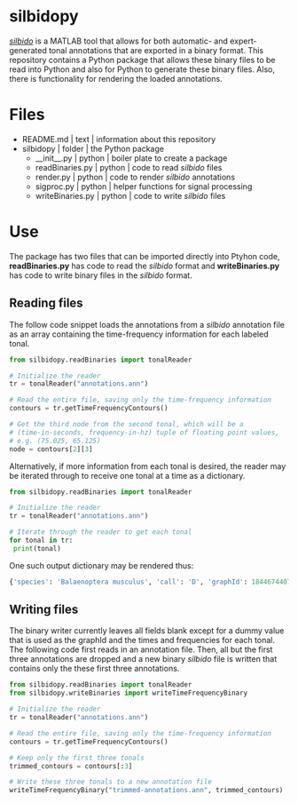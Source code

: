 # silbidopy
*[silbido](https://github.com/MarineBioAcousticsRC/silbido)* is a MATLAB tool that allows for both automatic- and expert-generated tonal annotations that are exported in a binary format. This repository contains a Python package that allows these binary files to be read into Python and also for Python to generate these binary files. Also, there is functionality for rendering the loaded annotations.

# Files
- README.md | text | information about this repository
- silbidopy | folder | the Python package
   - \_\_init\_\_.py | python | boiler plate to create a package
   - readBinaries.py | python | code to read *silbido* files
   - render.py | python | code to render *silbido* annotations
   - sigproc.py | python | helper functions for signal processing
   - writeBinaries.py | python | code to write *silbido* files

# Use
The package has two files that can be imported directly into Ptyhon code, **readBinaries.py** has code to read the *silbido* format and **writeBinaries.py** has code to write binary files in the *silbido* format.

## Reading files
The follow code snippet loads the annotations from a *silbido* annotation file as an array containing the time-frequency information for each labeled tonal.
```python
from silbidopy.readBinaries import tonalReader

# Initialize the reader
tr = tonalReader("annotations.ann")

# Read the entire file, saving only the time-frequency information
contours = tr.getTimeFrequencyContours()

# Get the third node from the second tonal, which will be a
# (time-in-seconds, frequency-in-hz) tuple of floating point values,
# e.g. (75.025, 65.125)
node = contours[2][3]
```

Alternatively, if more information from each tonal is desired, the reader may be iterated through to receive one tonal at a time as a dictionary.
```python
from silbidopy.readBinaries import tonalReader

# Initialize the reader
tr = tonalReader("annotations.ann")

# Iterate through the reader to get each tonal
for tonal in tr:
 print(tonal)
```
One such output dictionary may be rendered thus:
```python
{'species': 'Balaenoptera musculus', 'call': 'D', 'graphId': 18446744073709551615, 'confidence': 0.0, 'score': 0.0, 'tfnodes': [{'time': 685.0, 'freq': 65.45902326742953, 'snr': None, 'phase': None, 'ridge': False}, {'time': 685.1, 'freq': 60.264037864371126, 'snr': None, 'phase': None, 'ridge': False}, {'time': 685.2, 'freq': 55.93661795036039, 'snr': None, 'phase': None, 'ridge': False}, {'time': 685.3, 'freq': 52.47676352540076, 'snr': None, 'phase': None, 'ridge': False}, {'time': 685.4, 'freq': 49.88447458948437, 'snr': None, 'phase': None, 'ridge': False}, {'time': 685.5, 'freq': 48.15975114261565, 'snr': None, 'phase': None, 'ridge': False}, {'time': 685.6, 'freq': 47.302593184794596, 'snr': None, 'phase': None, 'ridge': False}]}
```

## Writing files
The binary writer currently leaves all fields blank except for a dummy value that is used as the graphId and the times and frequencies for each tonal. The following code first reads in an annotation file. Then, all but the first three annotations are dropped and a new binary *silbido* file is written that contains only the these first three annotations.
```python
from silbidopy.readBinaries import tonalReader
from silbidopy.writeBinaries import writeTimeFrequencyBinary

# Initialize the reader
tr = tonalReader("annotations.ann")

# Read the entire file, saving only the time-frequency information
contours = tr.getTimeFrequencyContours()

# Keep only the first three tonals
trimmed_contours = contours[:3]

# Write these three tonals to a new annotation file
writeTimeFrequencyBinary("trimmed-annotations.ann", trimmed_contours)
```
